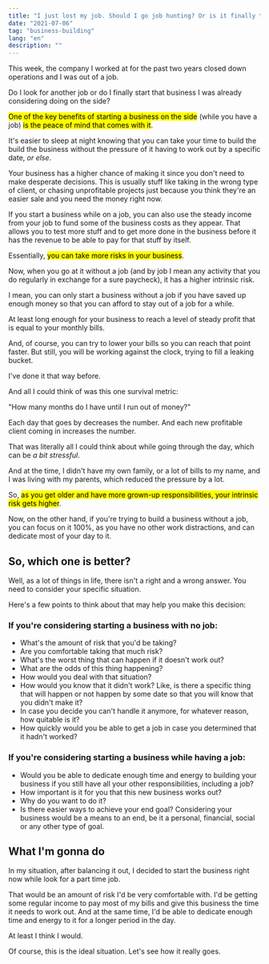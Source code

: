 ```yaml
---
title: "I just lost my job. Should I go job hunting? Or is it finally the time to start that business I keep putting off?"
date: "2021-07-06"
tag: "business-building"
lang: "en"
description: ""
---
```


This week, the company I worked at for the past two years closed down operations and I was out of a job.

Do I look for another job or do I finally start that business I was already considering doing on the side?

<mark>One of the key benefits of starting a business on the side</mark> (while you have a job) <mark>is the peace of mind that comes with it</mark>.

It's easier to sleep at night knowing that you can take your time to build the build the business without the pressure of it having to work out by a specific date, *or else*.

Your business has a higher chance of making it since you don't need to make desperate decisions. This is usually stuff like taking in the wrong type of client, or chasing unprofitable projects just because you think they're an easier sale and you need the money right now.

If you start a business while on a job, you can also use the steady income from your job to fund some of the business costs as they appear. That allows you to test more stuff and to get more done in the business before it has the revenue to be able to pay for that stuff by itself.

Essentially, <mark>you can take more risks in your business</mark>.

Now, when you go at it without a job (and by job I mean any activity that you do regularly in exchange for a sure paycheck), it has a higher intrinsic risk.

I mean, <span class="yellow-u">you can only start a business without a job if you have saved up enough money so that you can afford to stay out of a job for a while</span>.

At least long enough for your business to reach a level of steady profit that is equal to your monthly bills.

And, of course, you can try to lower your bills so you can reach that point faster. But still, you will be working against the clock, trying to fill a leaking bucket.

I've done it that way before.

And all I could think of was this one survival metric:

<span class="yellow-u">"How many months do I have until I run out of money?"</span>

Each day that goes by decreases the number. And each new profitable client coming in increases the number.

That was literally all I could think about while going through the day, which can be *a bit stressful*.

And at the time, I didn't have my own family, or a lot of bills to my name, and I was living with my parents, which reduced the pressure by a lot.

So, <mark>as you get older and have more grown-up responsibilities, your intrinsic risk gets higher</mark>.

Now, on the other hand, if you're trying to build a business without a job, you can focus on it 100%, as you have no other work distractions, and can dedicate most of your day to it.

## So, which one is better?

Well, as a lot of things in life, there isn't a right and a wrong answer. You need to consider your specific situation.

Here's a few points to think about that may help you make this decision:

### If you're considering starting a business with no job:

- What's the amount of risk that you'd be taking?
- Are you comfortable taking that much risk?
- What's the worst thing that can happen if it doesn't work out?
- What are the odds of this thing happening?
- How would you deal with that situation?
- How would you know that it didn't work? Like, is there a specific thing that will happen or not happen by some date so that you will know that you didn't make it?
- In case you decide you can't handle it anymore, for whatever reason, how quitable is it?
- How quickly would you be able to get a job in case you determined that it hadn't worked?

### If you're considering starting a business while having a job:

- Would you be able to dedicate enough time and energy to building your business if you still have all your other responsibilities, including a job?
- How important is it for you that this new business works out?
- Why do you want to do it?
- Is there easier ways to achieve your end goal? Considering your business would be a means to an end, be it a personal, financial, social or any other type of goal.

## What I'm gonna do

In my situation, after balancing it out, I decided to start the business right now while look for a part time job.

That would be an amount of risk I'd be very comfortable with. I'd be getting some regular income to pay most of my bills and give this business the time it needs to work out. And at the same time, I'd be able to dedicate enough time and energy to it for a longer period in the day.

At least I think I would.

Of course, this is the ideal situation. Let's see how it really goes.